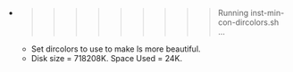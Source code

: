 * >>>>>>>>> Running inst-min-con-dircolors.sh ...
  * Set dircolors to use  to make ls more beautiful.
  * Disk size = 718208K. Space Used = 24K.
